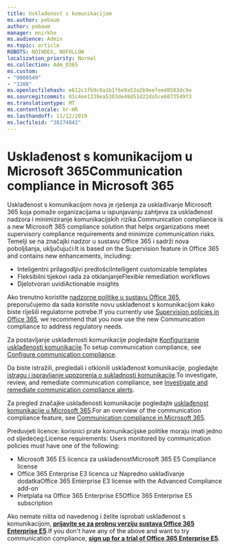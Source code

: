```yaml
---
title: Usklađenost s komunikacijom
ms.author: pebaum
author: pebaum
manager: mnirkhe
ms.audience: Admin
ms.topic: article
ROBOTS: NOINDEX, NOFOLLOW
localization_priority: Normal
ms.collection: Adm_O365
ms.custom:
- "9000549"
- "3208"
ms.openlocfilehash: e612c1fb9c0a1b1f6e9a53a2b9eefeed0583dc9e
ms.sourcegitcommit: 01c4ee1339ea5303de48d51d22da5ce6073549f3
ms.translationtype: MT
ms.contentlocale: hr-HR
ms.lasthandoff: 11/12/2019
ms.locfileid: "38274842"
---
```

# <a name="communication-compliance-in-microsoft-365"></a><span data-ttu-id="e9c73-102">Usklađenost s komunikacijom u Microsoft 365</span><span class="sxs-lookup"><span data-stu-id="e9c73-102">Communication compliance in Microsoft 365</span></span>

<span data-ttu-id="e9c73-103">Usklađenost s komunikacijom nova je rješenja za usklađivanje Microsoft 365 koja pomaže organizacijama u ispunjavanju zahtjeva za usklađenost nadzora i minimiziranje komunikacijskih rizika.</span><span class="sxs-lookup"><span data-stu-id="e9c73-103">Communication compliance is a new Microsoft 365 compliance solution that helps organizations meet supervisory compliance requirements and minimize communication risks.</span></span> <span data-ttu-id="e9c73-104">Temelji se na značajki nadzor u sustavu Office 365 i sadrži nova poboljšanja, uključujući:</span><span class="sxs-lookup"><span data-stu-id="e9c73-104">It is based on the Supervision feature in Office 365 and contains new enhancements, including:</span></span>

- <span data-ttu-id="e9c73-105">Inteligentni prilagodljivi predlošci</span><span class="sxs-lookup"><span data-stu-id="e9c73-105">Intelligent customizable templates</span></span>
- <span data-ttu-id="e9c73-106">Fleksibilni tijekovi rada za otklanjanje</span><span class="sxs-lookup"><span data-stu-id="e9c73-106">Flexible remediation workflows</span></span>
- <span data-ttu-id="e9c73-107">Djelotvoran uvidi</span><span class="sxs-lookup"><span data-stu-id="e9c73-107">Actionable insights</span></span>

<span data-ttu-id="e9c73-108">Ako trenutno koristite [nadzorne politike u sustavu Office 365](https://docs.microsoft.com/microsoft-365/compliance/supervision-policies), preporučujemo da sada koristite novu usklađenost s komunikacijom kako biste riješili regulatorne potrebe.</span><span class="sxs-lookup"><span data-stu-id="e9c73-108">If you currently use [Supervision policies in Office 365](https://docs.microsoft.com/microsoft-365/compliance/supervision-policies), we recommend that you now use the new Communication compliance to address regulatory needs.</span></span>

<span data-ttu-id="e9c73-109">Za postavljanje usklađenosti komunikacije pogledajte [Konfiguriranje usklađenosti komunikacije](https://docs.microsoft.com/microsoft-365/compliance/communication-compliance-configure).</span><span class="sxs-lookup"><span data-stu-id="e9c73-109">To setup communication compliance, see [Configure communication compliance](https://docs.microsoft.com/microsoft-365/compliance/communication-compliance-configure).</span></span>

<span data-ttu-id="e9c73-110">Da biste istražili, pregledali i otklonili usklađenost komunikacije, pogledajte [istragu i ispravljanje upozorenja o sukladnosti komunikacije](https://docs.microsoft.com/microsoft-365/compliance/communication-compliance-investigate-remediate).</span><span class="sxs-lookup"><span data-stu-id="e9c73-110">To investigate, review, and remediate communication compliance, see [Investigate and remediate communication compliance alerts](https://docs.microsoft.com/microsoft-365/compliance/communication-compliance-investigate-remediate).</span></span>

<span data-ttu-id="e9c73-111">Za pregled značajke usklađenosti komunikacije pogledajte [usklađenost komunikacije u Microsoft 365](https://docs.microsoft.com/microsoft-365/compliance/communication-compliance).</span><span class="sxs-lookup"><span data-stu-id="e9c73-111">For an overview of the communication compliance feature, see [Communication compliance in Microsoft 365](https://docs.microsoft.com/microsoft-365/compliance/communication-compliance).</span></span>

<span data-ttu-id="e9c73-112">Preduvjeti licence: korisnici prate komunikacijske politike moraju imati jedno od sljedećeg:</span><span class="sxs-lookup"><span data-stu-id="e9c73-112">License requirements: Users monitored by communication policies must have one of the following:</span></span>

- <span data-ttu-id="e9c73-113">Microsoft 365 E5 licenca za usklađenost</span><span class="sxs-lookup"><span data-stu-id="e9c73-113">Microsoft 365 E5 Compliance license</span></span>
- <span data-ttu-id="e9c73-114">Office 365 Enterprise E3 licenca uz Napredno usklađivanje dodatka</span><span class="sxs-lookup"><span data-stu-id="e9c73-114">Office 365 Enterprise E3 license with the Advanced Compliance add-on</span></span>
- <span data-ttu-id="e9c73-115">Pretplata na Office 365 Enterprise E5</span><span class="sxs-lookup"><span data-stu-id="e9c73-115">Office 365 Enterprise E5 subscription</span></span>

<span data-ttu-id="e9c73-116">Ako nemate ništa od navedenog i želite isprobati usklađenost s komunikacijom, **[prijavite se za probnu verziju sustava Office 365 Enterprise E5](https://go.microsoft.com/fwlink/p/?LinkID=698279)**.</span><span class="sxs-lookup"><span data-stu-id="e9c73-116">If you don't have any of the above and want to try communication compliance, **[sign up for a trial of Office 365 Enterprise E5](https://go.microsoft.com/fwlink/p/?LinkID=698279)**.</span></span>